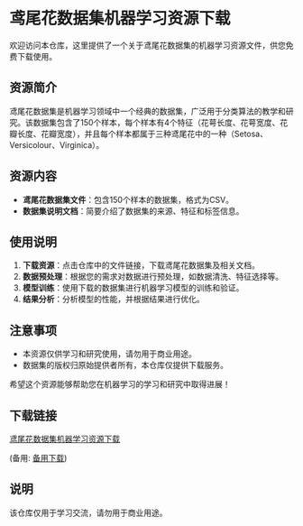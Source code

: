 # 鸢尾花数据集机器学习资源下载

欢迎访问本仓库，这里提供了一个关于鸢尾花数据集的机器学习资源文件，供您免费下载使用。

## 资源简介

鸢尾花数据集是机器学习领域中一个经典的数据集，广泛用于分类算法的教学和研究。该数据集包含了150个样本，每个样本有4个特征（花萼长度、花萼宽度、花瓣长度、花瓣宽度），并且每个样本都属于三种鸢尾花中的一种（Setosa、Versicolour、Virginica）。

## 资源内容

- **鸢尾花数据集文件**：包含150个样本的数据集，格式为CSV。
- **数据集说明文档**：简要介绍了数据集的来源、特征和标签信息。

## 使用说明

1. **下载资源**：点击仓库中的文件链接，下载鸢尾花数据集及相关文档。
2. **数据预处理**：根据您的需求对数据进行预处理，如数据清洗、特征选择等。
3. **模型训练**：使用下载的数据集进行机器学习模型的训练和验证。
4. **结果分析**：分析模型的性能，并根据结果进行优化。

## 注意事项

- 本资源仅供学习和研究使用，请勿用于商业用途。
- 数据集的版权归原始提供者所有，本仓库仅提供下载服务。

希望这个资源能够帮助您在机器学习的学习和研究中取得进展！

## 下载链接
[鸢尾花数据集机器学习资源下载]() 

(备用: [备用下载](https://pan.baidu.com/s/1Bbf7ilTmAVyJYKO0N65Hgw?pwd=1234))

## 说明

该仓库仅用于学习交流，请勿用于商业用途。
